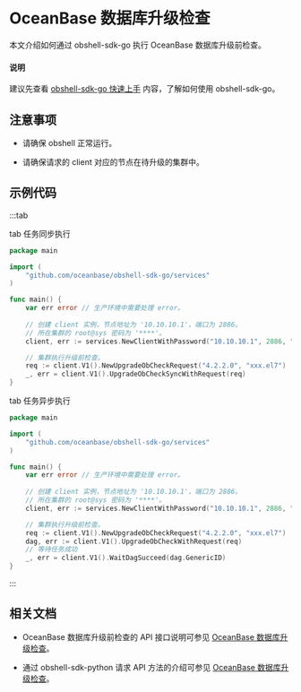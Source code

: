 # OceanBase 数据库升级检查

本文介绍如何通过 obshell-sdk-go 执行 OceanBase 数据库升级前检查。

<main id="notice" type='explain'>
  <h4>说明</h4>
  <p>建议先查看 <a href='100.quickstart-of-go.md'>obshell-sdk-go 快速上手</a> 内容，了解如何使用 obshell-sdk-go。</p>
</main>

## 注意事项

* 请确保 obshell 正常运行。

* 请确保请求的 client 对应的节点在待升级的集群中。

## 示例代码

:::tab

tab 任务同步执行

```go
package main

import (
    "github.com/oceanbase/obshell-sdk-go/services"
)

func main() {
    var err error // 生产环境中需要处理 error。
    
    // 创建 client 实例，节点地址为 '10.10.10.1'，端口为 2886。
    // 所在集群的 root@sys 密码为 '****'。
    client, err := services.NewClientWithPassword("10.10.10.1", 2886, "***")

    // 集群执行升级前检查。
    req := client.V1().NewUpgradeObCheckRequest("4.2.2.0", "xxx.el7")
    _, err = client.V1().UpgradeObCheckSyncWithRequest(req)
}
```

tab 任务异步执行

```go
package main

import (
    "github.com/oceanbase/obshell-sdk-go/services"
)

func main() {
    var err error // 生产环境中需要处理 error。
    
    // 创建 client 实例，节点地址为 '10.10.10.1'，端口为 2886。
    // 所在集群的 root@sys 密码为 '****'。
    client, err := services.NewClientWithPassword("10.10.10.1", 2886, "***")

    // 集群执行升级前检查。
    req := client.V1().NewUpgradeObCheckRequest("4.2.2.0", "xxx.el7")
    dag, err := client.V1().UpgradeObCheckWithRequest(req)
    // 等待任务成功
    _, err = client.V1().WaitDagSucceed(dag.GenericID)
}
```

:::

## 相关文档

* OceanBase 数据库升级前检查的 API 接口说明可参见 [OceanBase 数据库升级检查](../../400.obshell-api-reference/1100.oceanbase-upgrade-check.md)。

* 通过 obshell-sdk-python 请求 API 方法的介绍可参见 [OceanBase 数据库升级检查](../100.python/1100.oceanbase-upgrade-check-of-python.md)。
